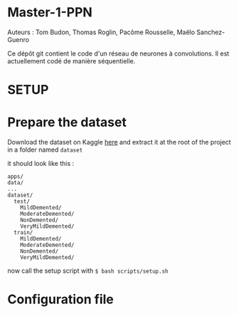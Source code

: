 # Master-1-PPN

Auteurs : Tom Budon, Thomas Roglin, Pacôme Rousselle, Maëlo Sanchez-Guenro

Ce dépôt git contient le code d'un réseau de neurones à convolutions.
Il est actuellement codé de manière séquentielle.


# SETUP

# Prepare the dataset

Download the dataset on Kaggle [here](https://www.kaggle.com/datasets/tourist55/alzheimers-dataset-4-class-of-images?resource=download)
and extract it at the root of the project in a folder named `dataset`

it should look like this :

```
apps/
data/
...
dataset/
  test/
    MildDemented/
    ModerateDemented/
    NonDemented/
    VeryMildDemented/
  train/
    MildDemented/
    ModerateDemented/
    NonDemented/
    VeryMildDemented/

```

now call the setup script with `$ bash scripts/setup.sh `


# Configuration file


